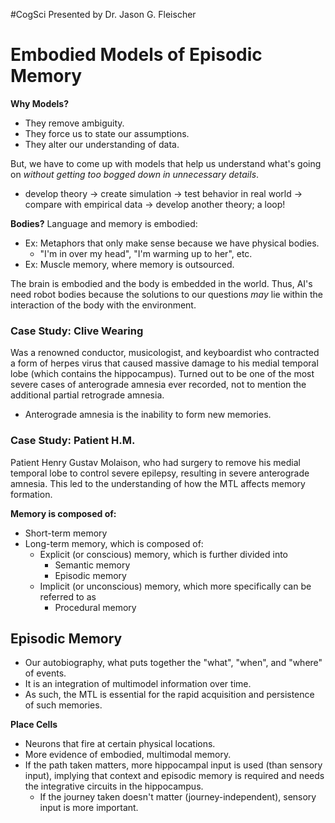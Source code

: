 #CogSci 
Presented by Dr. Jason G. Fleischer

# Embodied Models of Episodic Memory
**Why Models?**
- They remove ambiguity.
- They force us to state our assumptions.
- They alter our understanding of data.

But, we have to come up with models that help us understand what's going on *without getting too bogged down in unnecessary details*.
- develop theory $\rightarrow$ create simulation $\rightarrow$ test behavior in real world $\rightarrow$ compare with empirical data $\rightarrow$ develop another theory; a loop!

**Bodies?**
Language and memory is embodied:
- Ex: Metaphors that only make sense because we have physical bodies.
	- "I'm in over my head", "I'm warming up to her", etc.
- Ex: Muscle memory, where memory is outsourced.

The brain is embodied and the body is embedded in the world. Thus, AI's need robot bodies because the solutions to our questions *may* lie within the interaction of the body with the environment.

### Case Study: Clive Wearing
Was a renowned conductor, musicologist, and keyboardist who contracted a form of herpes virus that caused massive damage to his medial temporal lobe (which contains the hippocampus). Turned out to be one of the most severe cases of anterograde amnesia ever recorded, not to mention the additional partial retrograde amnesia.
- Anterograde amnesia is the inability to form new memories.

### Case Study: Patient H.M.
Patient Henry Gustav Molaison, who had surgery to remove his medial temporal lobe to control severe epilepsy, resulting in severe anterograde amnesia. This led to the understanding of how the MTL affects memory formation.

**Memory is composed of:**
- Short-term memory
- Long-term memory, which is composed of:
	- Explicit (or conscious) memory, which is further divided into
		- Semantic memory
		- Episodic memory
	- Implicit (or unconscious) memory, which more specifically can be referred to as
		- Procedural memory

## Episodic Memory
- Our autobiography, what puts together the "what", "when", and "where" of events.
- It is an integration of multimodel information over time.
- As such, the MTL is essential for the rapid acquisition and persistence of such memories.

**Place Cells**
- Neurons that fire at certain physical locations.
- More evidence of embodied, multimodal memory.
- If the path taken matters, more hippocampal input is used (than sensory input), implying that context and episodic memory is required and needs the integrative circuits in the hippocampus.
	- If the journey taken doesn't matter (journey-independent), sensory input is more important.
